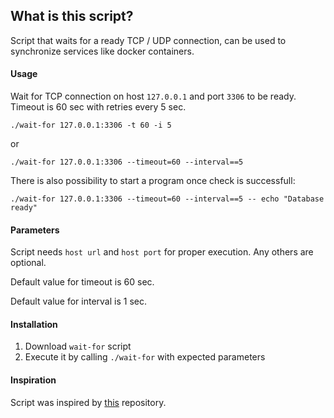 ## What is this script?
Script that waits for a ready TCP / UDP connection, can be used to synchronize services like docker containers.

#### Usage

Wait for TCP connection on host `127.0.0.1` and port `3306` to be ready.
Timeout is 60 sec with retries every 5 sec.

```
./wait-for 127.0.0.1:3306 -t 60 -i 5
```
or
```
./wait-for 127.0.0.1:3306 --timeout=60 --interval==5
```

There is also possibility to start a program once check is successfull:
```
./wait-for 127.0.0.1:3306 --timeout=60 --interval==5 -- echo "Database ready"
```

#### Parameters
Script needs `host url` and `host port` for proper execution.
Any others are optional.

Default value for timeout is 60 sec.

Default value for interval is 1 sec.

#### Installation
1. Download `wait-for` script
1. Execute it by calling `./wait-for` with expected parameters


#### Inspiration
Script was inspired by [this](https://github.com/eficode/wait-for) repository.
